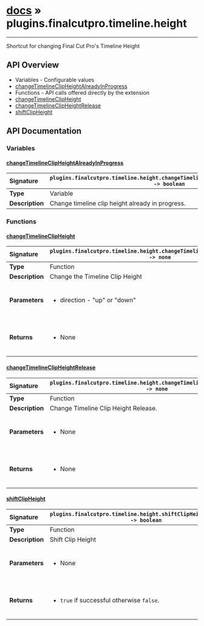 # [docs](index.md) » plugins.finalcutpro.timeline.height
---

Shortcut for changing Final Cut Pro's Timeline Height

## API Overview
* Variables - Configurable values
 * [changeTimelineClipHeightAlreadyInProgress](#changetimelineclipheightalreadyinprogress)
* Functions - API calls offered directly by the extension
 * [changeTimelineClipHeight](#changetimelineclipheight)
 * [changeTimelineClipHeightRelease](#changetimelineclipheightrelease)
 * [shiftClipHeight](#shiftclipheight)

## API Documentation

### Variables

#### [changeTimelineClipHeightAlreadyInProgress](#changetimelineclipheightalreadyinprogress)
| <span style="float: left;">**Signature**</span> | <span style="float: left;">`plugins.finalcutpro.timeline.height.changeTimelineClipHeightAlreadyInProgress -> boolean` </span>                                                          |
| -----------------------------------------------------|---------------------------------------------------------------------------------------------------------|
| **Type**                                             | Variable                                                                                         |
| **Description**                                      | Change timeline clip height already in progress.                                                                                         |

### Functions

#### [changeTimelineClipHeight](#changetimelineclipheight)
| <span style="float: left;">**Signature**</span> | <span style="float: left;">`plugins.finalcutpro.timeline.height.changeTimelineClipHeight(direction) -> none` </span>                                                          |
| -----------------------------------------------------|---------------------------------------------------------------------------------------------------------|
| **Type**                                             | Function                                                                                         |
| **Description**                                      | Change the Timeline Clip Height                                                                                         |
| **Parameters**                                       | <ul><br /><li>direction - "up" or "down"</li><br /></ul>                                        |
| **Returns**                                          | <ul><br /><li>None</li><br /></ul>                                           |

#### [changeTimelineClipHeightRelease](#changetimelineclipheightrelease)
| <span style="float: left;">**Signature**</span> | <span style="float: left;">`plugins.finalcutpro.timeline.height.changeTimelineClipHeightRelease() -> none` </span>                                                          |
| -----------------------------------------------------|---------------------------------------------------------------------------------------------------------|
| **Type**                                             | Function                                                                                         |
| **Description**                                      | Change Timeline Clip Height Release.                                                                                         |
| **Parameters**                                       | <ul><br /><li>None</li><br /></ul>                                        |
| **Returns**                                          | <ul><br /><li>None</li><br /></ul>                                           |

#### [shiftClipHeight](#shiftclipheight)
| <span style="float: left;">**Signature**</span> | <span style="float: left;">`plugins.finalcutpro.timeline.height.shiftClipHeight(direction) -> boolean` </span>                                                          |
| -----------------------------------------------------|---------------------------------------------------------------------------------------------------------|
| **Type**                                             | Function                                                                                         |
| **Description**                                      | Shift Clip Height                                                                                         |
| **Parameters**                                       | <ul><br /><li>None</li><br /></ul>                                        |
| **Returns**                                          | <ul><br /><li><code>true</code> if successful otherwise <code>false</code>.</li><br /></ul>                                           |

